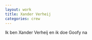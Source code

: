 ```yaml
---
layout: work
title: Xander Verheij
categories: crew
---
```

Ik ben Xander Verheij en ik doe Goofy na
